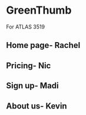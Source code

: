 # GreenThumb
For ATLAS 3519

## Home page- Rachel
## Pricing- Nic
## Sign up- Madi
## About us- Kevin
